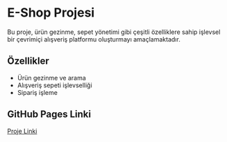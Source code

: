# E-Shop Projesi

Bu proje, ürün gezinme, sepet yönetimi gibi çeşitli özelliklere sahip işlevsel bir çevrimiçi alışveriş platformu oluşturmayı amaçlamaktadır.

## Özellikler
- Ürün gezinme ve arama
- Alışveriş sepeti işlevselliği
- Sipariş işleme

## GitHub Pages Linki
[Proje Linki](https://burakozkan138.github.io/InsiderTestiniumTechhub/eshop/)
